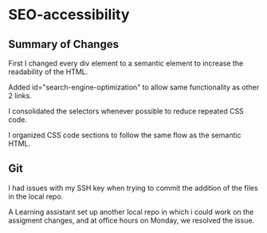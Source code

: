 # SEO-accessibility

## Summary of Changes
First I changed every div element to a semantic element to increase the readability of the HTML.  

Added id="search-engine-optimization" to allow same functionality as other 2 links.

I consolidated the selectors whenever possible to reduce repeated CSS code.

I organized CSS code sections to follow the same flow as the semantic HTML.

## Git 
I had issues with my SSH key when trying to commit the addition of the files in the local repo.

A Learning assistant set up another local repo in which i could work on the assigment changes, and at office hours on Monday, we resolved the issue.


